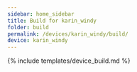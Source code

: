 ```yaml
---
sidebar: home_sidebar
title: Build for karin_windy
folder: build
permalink: /devices/karin_windy/build/
device: karin_windy
---
```

{% include templates/device_build.md %}
